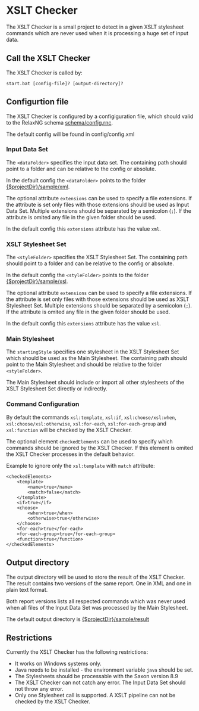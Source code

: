 # XSLT Checker #

The XSLT Checker is a small project to detect in a given XSLT stylesheet commands which are never used when it is processing a huge set of input data.

## Call the XSLT Checker ##

The XSLT Checker is called by:

```
start.bat [config-file]? [output-directory]?
```

## Configurtion file ##

The XSLT Checker is configured by a configiguration file, which should valid to the RelaxNG schema [schema/config.rnc](schema/config.rnc).

The default config will be found in config/config.xml

### Input Data Set ###

The `<dataFolder>` specifies the input data set. The containing path should point to a folder and can be relative to the config or absolute.

In the default config the `<dataFolder>` points to the folder [{$projectDir}/sample/xml](./sample/xml/).

The optional attribute `extensions` can be used to specify a file extensions. If the attribute is set only files with those extensions should be used as Input Data Set. Multiple extensions should be separated by a semicolon (`;`). If the attribute is omited any file in the given folder should be used.

In the default config this `extensions` attribute has the value `xml`.

### XSLT Stylesheet Set ###

The `<styleFolder>` specifies the XSLT Stylesheet Set. The containing path should point to a folder and can be relative to the config or absolute.

In the default config the `<styleFolder>` points to the folder [{$projectDir}/sample/xsl](./sample/xsl/).

The optional attribute `extensions` can be used to specify a file extensions. If the attribute is set only files with those extensions should be used as XSLT Stylesheet Set. Multiple extensions should be separated by a semicolon (`;`). If the attribute is omited any file in the given folder should be used.

In the default config this `extensions` attribute has the value `xsl`.

### Main Stylesheet ###

The `startingStyle` specifies one stylesheet in the XSLT Stylesheet Set which should be used as the Main Stylesheet. The containing path should point to the Main Stylesheet and should be relative to the folder `<styleFolder>`.

The Main Stylesheet should include or import all other stylesheets of the XSLT Stylesheet Set directly or indirectly.

### Command Configuration ###

By default the commands `xsl:template`, `xsl:if`, `xsl:choose/xsl:when`, `xsl:choose/xsl:otherwise`, `xsl:for-each`, `xsl:for-each-group` and `xsl:function` will be checked by the XSLT Checker.

The optional element `checkedElements` can be used to specify which commands should be ignored by the XSLT Checker. If this element is omited the XSLT Checker processes in the default behavior.

Example to ignore only the `xsl:template` with `match` attribute:

```
<checkedElements>
    <template>
        <name>true</name>
        <match>false</match>
    </template>
    <if>true</if>
    <choose>
        <when>true</when>
        <otherwise>true</otherwise>
    </choose>
    <for-each>true</for-each>
    <for-each-group>true</for-each-group>
    <function>true</function>
</checkedElements>
```

## Output directory ##

The output directory will be used to store the result of the XSLT Checker. The result contains two versions of the same report. One in XML and one in plain text format.

Both report versions lists all respected commands which was never used when all files of the Input Data Set was processed by the Main Stylesheet.

The default output directory is [{$projectDir}/sample/result](sample/result)

## Restrictions ##

Currently the XSLT Checker has the following restrictions:

- It works on Windows systems only.
- Java needs to be installed - the environment variable `java` should be set.
- The Stylesheets should be processable with the Saxon version 8.9
- The XSLT Checker can not catch any error. The Input Data Set should not throw any error.
- Only one Stylesheet call is supported. A XSLT pipeline can not be checked by the XSLT Checker. 

